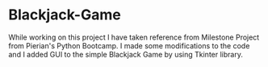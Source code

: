 # Blackjack-Game
While working on this project I have taken reference from Milestone Project from Pierian's Python Bootcamp. I made some modifications to the code and I added GUI to the simple Blackjack Game by using Tkinter library.
